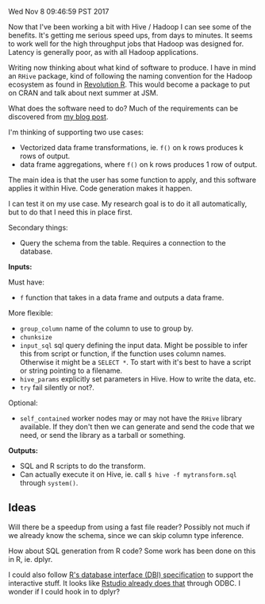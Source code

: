 Wed Nov  8 09:46:59 PST 2017

Now that I've been working a bit with Hive / Hadoop I can see some of the
benefits. It's getting me serious speed ups, from days to minutes. It seems to
work well for the high throughput jobs that Hadoop was designed for.
Latency is generally poor, as with all Hadoop applications.

Writing now thinking about what kind of software to produce. I have in mind
an `RHive` package, kind of following the naming convention for the Hadoop
ecosystem as found in [Revolution
R](https://github.com/RevolutionAnalytics). This would become a package to
put on CRAN and talk about next summer at JSM.

What does the software need to do? Much of the requirements can be
discovered from [my blog
post](http://clarkfitzg.github.io/2017/10/31/3-billion-rows-with-R/).

I'm thinking of supporting two use cases:
- Vectorized data frame transformations, ie. `f()` on k rows produces k rows of
  output.
- data frame aggregations, where `f()` on k rows produces 1 row of output.

The main idea is that the user has some function to apply, and this
software applies it within Hive. Code generation makes it happen.

I can test it on my use case. My research goal is to do it all
automatically, but to do that I need this in place first.

Secondary things:

- Query the schema from the table. Requires a connection to the database.

__Inputs:__

Must have:

- `f` function that takes in a data frame and outputs a data frame.

More flexible:

- `group_column` name of the column to use to group by.
- `chunksize` 
- `input_sql` sql query defining the input data. Might be possible to infer
  this from script or function, if the function uses column names.
  Otherwise it might be a `SELECT *`. To start with it's best to have a
  script or string pointing to a filename.
- `hive_params` explicitly set parameters in Hive. How to write the data,
  etc.
- `try` fail silently or not?.

Optional:

- `self_contained` worker nodes may or may not have the `RHive` library available.
  If they don't then we can generate and send the code that we need, or send the library
  as a tarball or something.

__Outputs:__

- SQL and R scripts to do the transform.
- Can actually execute it on Hive, ie. call `$ hive -f mytransform.sql` through
  `system()`.

## Ideas

Will there be a speedup from using a fast file reader? Possibly not much if
we already know the schema, since we can skip column type inference.

How about SQL generation from R code? Some work has been done on this in R,
ie. dplyr.

I could also follow [R's database interface (DBI)
specification](https://cran.r-project.org/web/packages/DBI/vignettes/spec.html)
to support the interactive stuff. It looks like [Rstudio already does
that](http://db.rstudio.com/databases/hive/) through ODBC. I wonder if I
could hook in to dplyr?
